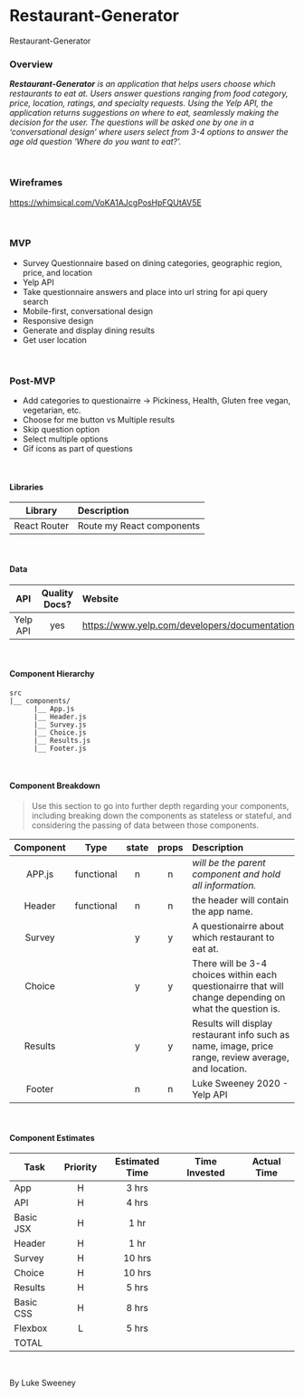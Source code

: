 # Restaurant-Generator
Restaurant-Generator


### Overview

_**Restaurant-Generator** is an application that helps users choose which restaurants to eat at. Users answer questions ranging from food category, price, location, ratings, and specialty requests. Using the Yelp API, the application returns suggestions on where to eat, seamlessly making the decision for the user. The questions will be asked one by one in a ‘conversational design’ where users select from 3-4 options to answer the age old question ‘Where do you want to eat?’._

<br>

### Wireframes

https://whimsical.com/VoKA1AJcgPosHpFQUtAV5E

<br>


### MVP

- Survey Questionnaire based on dining categories, geographic region, price, and location
- Yelp API
- Take questionnaire answers and place into url string for api query search 
- Mobile-first, conversational design
- Responsive design
- Generate and display dining results
- Get user location


<br>

### Post-MVP

- Add categories to questionairre -> Pickiness, Health, Gluten free vegan, vegetarian, etc.
- Choose for me button vs Multiple results
- Skip question option
- Select multiple options
- Gif icons as part of questions


<br>

#### Libraries



|     Library      | Description                                |
| :--------------: | :----------------------------------------- |
|   React Router   | Route my React components |


<br>

#### Data



|    API     | Quality Docs? | Website       | Sample Query                            |
| :--------: | :-----------: | :------------ | :-------------------------------------- |
| Yelp API |      yes      | https://www.yelp.com/developers/documentation/v3/get_started | https://api.yelp.com/v3/businesses/search?=&term=restaurants&location=10710|

<br>

#### Component Hierarchy



```
src
|__ components/
      |__ App.js
      |__ Header.js
      |__ Survey.js
      |__ Choice.js
      |__ Results.js
      |__ Footer.js
```

<br>

#### Component Breakdown

> Use this section to go into further depth regarding your components, including breaking down the components as stateless or stateful, and considering the passing of data between those components.

|  Component   |    Type    | state | props | Description                                                      |
| :----------: | :--------: | :---: | :---: | :--------------------------------------------------------------- |
|    APP.js    | functional |   n   |   n   | _will be the parent component and hold all information._               |
|  Header | functional |   n   |   n   | the header will contain the app name.      |
|   Survey   |      |   y  |   y   | A questionairre about which restaurant to eat at.    |               |
|   Choice   |  |   y   |   y   | There will be 3-4 choices within each questionairre that will change depending on what the question is. |
|    Results    |  |   y   |   y   | Results will display restaurant info such as name, image, price range, review average, and location. |
|    Footer  |  |   n   |   n   | Luke Sweeney 2020 - Yelp API |

<br>


#### Component Estimates


| Task                | Priority | Estimated Time | Time Invested | Actual Time |
| ------------------- | :------: | :------------: | :-----------: | :---------: |
| App  |    H    |     3 hrs      |          |      |
| API |    H     |     4 hrs      |          |          |
|  Basic JSX |    H     |     1 hr     |          |         |
|  Header |    H     |     1 hr     |          |         |
| Survey |    H     |     10 hrs      |          |          |
| Choice |    H     |     10 hrs      |          |          |
| Results |    H     |     5 hrs      |          |          |
| Basic CSS |    H     |     8 hrs      |          |         |
| Flexbox |    L     |     5 hrs      |          |         |
| TOTAL               |          |           |         |          |

<br>

By Luke Sweeney